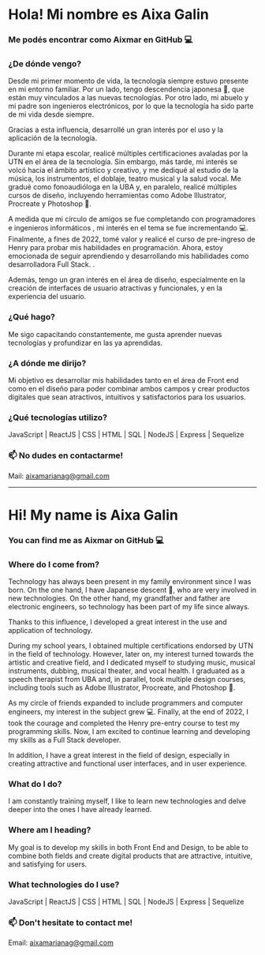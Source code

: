 # Hola! Mi nombre es Aixa Galin 

### Me podés encontrar como Aixmar en GitHub 💻

### ¿De dónde vengo? 
Desde mi primer momento de vida, la tecnología siempre estuvo presente en mi entorno familiar. Por un lado, tengo descendencia japonesa 🎎, que están muy vinculados a las nuevas tecnologías. Por otro lado, mi abuelo y mi padre son ingenieros electrónicos, por lo que la tecnología ha sido parte de mi vida desde siempre. 

Gracias a esta influencia, desarrollé un gran interés por el uso y la aplicación de la tecnología.

Durante mi etapa escolar, realicé múltiples certificaciones avaladas por la UTN en el área de la tecnología. Sin embargo, más tarde, mi interés se volcó hacia el ámbito artístico y creativo, y me dediqué al estudio de la música, los instrumentos, el doblaje, teatro musical y la salud vocal. Me gradué como fonoaudióloga en la UBA y, en paralelo, realicé múltiples cursos de diseño, incluyendo herramientas como Adobe Illustrator, Procreate y Photoshop 🎨.

A medida que mi círculo de amigos se fue completando con programadores e ingenieros informáticos , mi interés en el tema se fue incrementando 💻. Finalmente, a fines de 2022, tomé valor y realicé el curso de pre-ingreso de Henry para probar mis habilidades en programación. Ahora, estoy emocionada de seguir aprendiendo y desarrollando mis habilidades como desarrolladora Full Stack. .

Además, tengo un gran interés en el área de diseño, especialmente en la creación de interfaces de usuario atractivas y funcionales, y en la experiencia del usuario. 

### ¿Qué hago?
Me sigo capacitando constantemente, me gusta aprender nuevas tecnologías y profundizar en las ya aprendidas.

### ¿A dónde me dirijo?
Mi objetivo es desarrollar mis habilidades tanto en el área de Front end como en el diseño para poder combinar ambos campos y crear productos digitales que sean atractivos, intuitivos y satisfactorios para los usuarios.

### ¿Qué tecnologías utilizo?
JavaScript | ReactJS | CSS | HTML | SQL | NodeJS | Express | Sequelize 

### 📫 No dudes en contactarme!
Mail: aixamarianag@gmail.com


*********************************************************************************

# Hi! My name is Aixa Galin

### You can find me as Aixmar on GitHub 💻

### Where do I come from?
Technology has always been present in my family environment since I was born. On the one hand, I have Japanese descent 🎎, who are very involved in new technologies. On the other hand, my grandfather and father are electronic engineers, so technology has been part of my life since always.

Thanks to this influence, I developed a great interest in the use and application of technology.

During my school years, I obtained multiple certifications endorsed by UTN in the field of technology. However, later on, my interest turned towards the artistic and creative field, and I dedicated myself to studying music, musical instruments, dubbing, musical theater, and vocal health. I graduated as a speech therapist from UBA and, in parallel, took multiple design courses, including tools such as Adobe Illustrator, Procreate, and Photoshop 🎨.

As my circle of friends expanded to include programmers and computer engineers, my interest in the subject grew 💻. Finally, at the end of 2022, I took the courage and completed the Henry pre-entry course to test my programming skills. Now, I am excited to continue learning and developing my skills as a Full Stack developer.

In addition, I have a great interest in the field of design, especially in creating attractive and functional user interfaces, and in user experience.

### What do I do?
I am constantly training myself, I like to learn new technologies and delve deeper into the ones I have already learned.

### Where am I heading?
My goal is to develop my skills in both Front End and Design, to be able to combine both fields and create digital products that are attractive, intuitive, and satisfying for users.

### What technologies do I use?
JavaScript | ReactJS | CSS | HTML | SQL | NodeJS | Express | Sequelize

### 📫 Don't hesitate to contact me!
Email: aixamarianag@gmail.com
